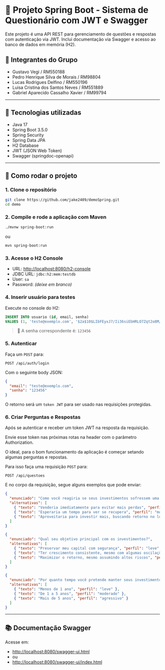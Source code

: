# 📘 Projeto Spring Boot - Sistema de Questionário com JWT e Swagger

Este projeto é uma API REST para gerenciamento de questões e respostas com autenticação via JWT. Inclui documentação via Swagger e acesso ao banco de dados em memória (H2).

## 👥 Integrantes do Grupo
- Gustavo Vegi / RM550188
- Pedro Henrique Silva de Morais / RM98804
- Lucas Rodrigues Delfino / RM550196
- Luisa Cristina dos Santos Neves / RM551889
- Gabriel Aparecido Cassalho Xavier / RM99794

---

## 🔧 Tecnologias utilizadas

- Java 17
- Spring Boot 3.5.0
- Spring Security
- Spring Data JPA
- H2 Database
- JWT (JSON Web Token)
- Swagger (springdoc-openapi)

---

## 🚀 Como rodar o projeto

### 1. Clone o repositório

```bash
git clone https://github.com/jake2409/demoSpring.git
cd demo
```

### 2. Compile e rode a aplicação com Maven

```bash
./mvnw spring-boot:run
```

ou

```bash
mvn spring-boot:run
```

### 3. Acesse o H2 Console

- URL: [http://localhost:8080/h2-console](http://localhost:8080/h2-console)
- JDBC URL: `jdbc:h2:mem:testdb`
- User: `sa`
- Password: *(deixe em branco)*

### 4. Inserir usuário para testes

Execute no console do H2:

```sql
INSERT INTO usuario (id, email, senha) 
VALUES (1, 'teste@exemplo.com', '$2a$10$LIbFEyxJ7/Ii36siEbHRLO7Zqt2o8M/dcYjFZFw5yYZ6VnE7i8Sx2');
```

> 🔐 A senha correspondente é: `123456`

### 5. Autenticar

Faça um `POST` para:

```
POST /api/auth/login
```

Com o seguinte body JSON:

```json
{
  "email": "teste@exemplo.com",
  "senha": "123456"
}
```

O retorno será um `token JWT` para ser usado nas requisições protegidas.

### 6. Criar Perguntas e Respostas

Após se autenticar e receber um token JWT na resposta da requisição.

Envie esse token nas próximas rotas na header com o parâmetro Authorization.

O ideal, para o bom funcionamento da aplicação é começar setando algumas perguntas
e repostas.

Para isso faça uma requisição `POST` para: 

```
POST /api/questoes
```
E no corpo da requisição, segue alguns exemplos que pode enviar:

```json
{
  "enunciado": "Como você reagiria se seus investimentos sofressem uma queda de 10% em um mês?",
  "alternativas": [
    { "texto": "Venderia imediatamente para evitar mais perdas", "perfil": "leve" },
    { "texto": "Esperaria um tempo para ver se recupera", "perfil": "moderado" },
    { "texto": "Aproveitaria para investir mais, buscando retorno no longo prazo", "perfil": "agressivo" }
  ]
}
```
```json
{
  "enunciado": "Qual seu objetivo principal com os investimentos?",
  "alternativas": [
    { "texto": "Preservar meu capital com segurança", "perfil": "leve" },
    { "texto": "Ter crescimento consistente, mesmo com algumas oscilações", "perfil": "moderado" },
    { "texto": "Maximizar o retorno, mesmo assumindo altos riscos", "perfil": "agressivo" }
  ]
}
```
```json
{
  "enunciado": "Por quanto tempo você pretende manter seus investimentos?",
  "alternativas": [
    { "texto": "Menos de 1 ano", "perfil": "leve" },
    { "texto": "De 1 a 5 anos", "perfil": "moderado" },
    { "texto": "Mais de 5 anos", "perfil": "agressivo" }
  ]
}
```
---

## 📚 Documentação Swagger

Acesse em:

- [http://localhost:8080/swagger-ui.html](http://localhost:8080/swagger-ui.html)
- ou
- [http://localhost:8080/swagger-ui/index.html](http://localhost:8080/swagger-ui/index.html)
